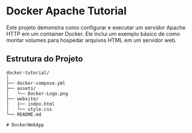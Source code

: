 # Docker Apache Tutorial

Este projeto demonstra como configurar e executar um servidor Apache HTTP em um container Docker. Ele inclui um exemplo básico de como montar volumes para hospedar arquivos HTML em um servidor web.

## Estrutura do Projeto

```plaintext
docker-tutorial/
│
├── docker-compose.yml
├── assets/
│   └── Docker-Logo.png
├── website/
│   ├── index.html
│   └── style.css
└── README.md

# DockerWebApp
